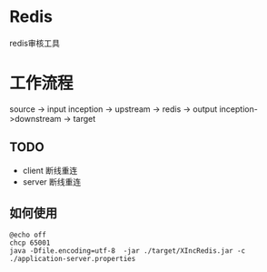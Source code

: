 # Redis
redis审核工具

# 工作流程
source -> input inception -> upstream -> redis -> output inception->downstream -> target


## TODO
- client 断线重连
- server 断线重连


## 如何使用
```
@echo off
chcp 65001
java -Dfile.encoding=utf-8  -jar ./target/XIncRedis.jar -c ./application-server.properties
```
 